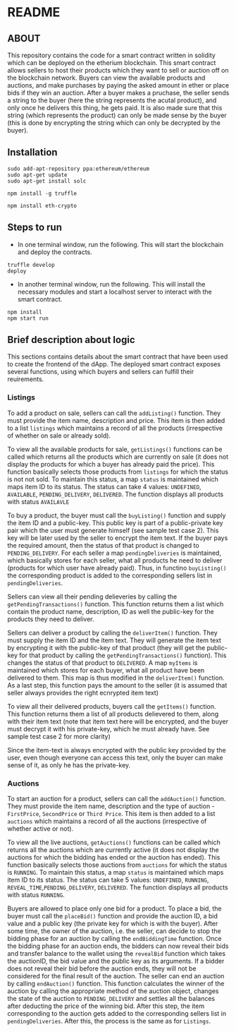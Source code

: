 # README
## ABOUT
This repository contains the code for a smart contract written in solidity which can be deployed on the etherium blockchain.
This smart contract allows sellers to host their products which they want to sell or auction off on the blockchain network. Buyers can view the available products and auctions, and make purchases by paying the asked amount in ether or place bids if they win an auction. After a buyer makes a pruchase, the seller sends a string to the buyer (here the string represents the acutal product), and only once he delivers this thing, he gets paid. It is also made sure that this string (which represents the product) can only be made sense by the buyer (this is done by encrypting the string which can only be decrypted by the buyer).

## Installation
```
sudo add-apt-repository ppa:ethereum/ethereum
sudo apt-get update
sudo apt-get install solc

npm install -g truffle

npm install eth-crypto 
```

## Steps to run
-   In one terminal window, run the following. This will start the blockchain and deploy the contracts.
```
truffle develop
deploy
```
-   In another terminal window, run the following. This will install the necessary modules and start a localhost server to interact with the smart contract.
```
npm install
npm start run
```

## Brief description about logic
This sections contains details about the smart contract that have been used to create the frontend of the dApp. The deployed smart contract exposes several functions, using which buyers and sellers can fulfill their reuirements.

### Listings
To add a product on sale, sellers can call the ```addListing()``` function. They must provide the item name, description and price. This item is then added to a list ```listings``` which maintains a record of all the products (irrespective of whether on sale or already sold).

To view all the available products for sale, ```getListings()``` functions can be called which returns all the products which are currently on sale (it does not display the products for which a buyer has already paid the price). This function basically selects those products from ```listings``` for which the status is not not sold. To maintain this status, a map ```status``` is maintained which maps item ID to its status. The status can take 4 values: ```UNDEFINED```, ```AVAILABLE```, ```PENDING_DELIVERY```, ```DELIVERED```. The function displays all products with status ```AVAILAVLE```

To buy a product, the buyer must call the ```buyListing()``` function and supply the item ID and a public-key. This public key is part of a public-private key pair which the user must generate himself (see sample test case 2). This key will be later used by the seller to encrypt the item text. If the buyer pays the required amount, then the status of that product is changed to ```PENDING_DELIVERY```. For each seller a map ```pendingDeliveries``` is maintained, which basically stores for each seller, what all products he need to deliver (products for which user have already paid). Thus, in functino ```buyListing()``` the corresponding product is added to the corresponding sellers list in ```pendingDeliveries```.

Sellers can view all their pending delieveries by calling the ```getPendingTransactions()``` function. This function returns them a list which contain the product name, description, ID as well the public-key for the products they need to deliver.

Sellers can deliver a product by calling the ```deliverItem()``` function. They must supply the item ID and the item text. They will generate the item text by encrypting it with the public-key of that product (they will get the public-key for that product by calling the ```getPendingTransactions()``` function). This changes the status of that product to ```DELIVERED```. A map ```myItems``` is maintained which stores for each buyer, what all product have been delivered to them. This map is thus modified in the ```deliverItem()``` function. As a last step, this function pays the amount to the seller (it is assumed that seller always provides the right ecnrypted item text)

To view all their delivered products, buyers call the ```getItems()``` function. This function returns them a list of all products delievered to them, along with their item text (note that item text here will be encrypted, and the buyer must decrypt it with his private-key, which he must already have. See sample test case 2 for more clarity)

Since the item-text is always encrypted with the public key provided by the user, even though everyone can access this text, only the buyer can make sense of it, as only he has the private-key.

### Auctions
To start an auction for a product, sellers can call the ```addAuction()``` function. They must provide the item name, description and the type of auction - ```FirstPrice```, ```SecondPrice``` or ```Third Price```. This item is then added to a list ```auctions``` which maintains a record of all the auctions (irrespective of whether active or not).

To view all the live auctions, ```getAuctions()``` functions can be called which returns all the auctions which are currently active (it does not display the auctions for which the bidding has ended or the auction has ended). This function basically selects those auctions from ```auctions``` for which the status is ```RUNNING```. To maintain this status, a map ```status``` is maintained which maps item ID to its status. The status can take 5 values: ```UNDEFINED```, ```RUNNING```, ```REVEAL_TIME```,```PENDING_DELIVERY```, ```DELIVERED```. The function displays all products with status ```RUNNING```.

Buyers are allowed to place only one bid for a product. To place a bid, the buyer must call the ```placeBid()``` function and provide the auction ID, a bid value and a public key (the private key for which is with the buyer). After some time, the owner of the auction, i.e. the seller, can decide to stop the bidding phase for an auction by calling the ```endBiddingTime``` function. Once the bidding phase for an auction ends, the bidders can now reveal their bids and transfer balance to the wallet using the ```revealBid``` function which takes the auctionID, the bid value and the public key as its arguments. If a bidder does not reveal their bid before the auction ends, they will not be considered for the final result of the auction. The seller can end an auction by calling ```endAuction()``` function. This function calculates the winner of the auction by calling the appropriate method of the auction object, changes the state of the auction to ```PENDING_DELIVERY``` and settles all the balances after deducting the price of the winning bid. After this step, the item corresponding to the auction gets added to the corresponding sellers list in ```pendingDeliveries```. After this, the process is the same as for ```Listings```.


